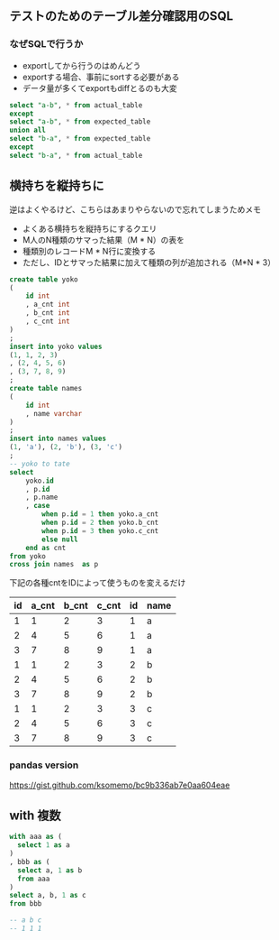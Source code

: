 ## テストのためのテーブル差分確認用のSQL
### なぜSQLで行うか
- exportしてから行うのはめんどう
- exportする場合、事前にsortする必要がある
- データ量が多くてexportもdiffとるのも大変

```sql:テストのためのテーブル差分確認用のSQL.sql
select "a-b", * from actual_table
except
select "a-b", * from expected_table
union all
select "b-a", * from expected_table
except
select "b-a", * from actual_table
```

## 横持ちを縦持ちに
逆はよくやるけど、こちらはあまりやらないので忘れてしまうためメモ

- よくある横持ちを縦持ちにするクエリ
- M人のN種類のサマった結果（M * N）の表を
- 種類別のレコードM * N行に変換する
- ただし、IDとサマった結果に加えて種類の列が追加される（M*N * 3）

```横持ちを縦持ちに.sql
create table yoko
(
	id int
	, a_cnt int
	, b_cnt int
	, c_cnt int
)
;
insert into yoko values
(1, 1, 2, 3)
, (2, 4, 5, 6)
, (3, 7, 8, 9)
;
create table names
(
	id int
	, name varchar
)
;
insert into names values
(1, 'a'), (2, 'b'), (3, 'c')
;
-- yoko to tate
select
	yoko.id
	, p.id
	, p.name
	, case
		when p.id = 1 then yoko.a_cnt
		when p.id = 2 then yoko.b_cnt
		when p.id = 3 then yoko.c_cnt
		else null
	end as cnt
from yoko
cross join names  as p
```

下記の各種cntをIDによって使うものを変えるだけ

| id | a_cnt | b_cnt | c_cnt | id | name |
|----|-------|-------|-------|----|------|
| 1 | 1 | 2 | 3 | 1 | a |
| 2 | 4 | 5 | 6 | 1 | a |
| 3 | 7 | 8 | 9 | 1 | a |
| 1 | 1 | 2 | 3 | 2 | b |
| 2 | 4 | 5 | 6 | 2 | b |
| 3 | 7 | 8 | 9 | 2 | b |
| 1 | 1 | 2 | 3 | 3 | c |
| 2 | 4 | 5 | 6 | 3 | c |
| 3 | 7 | 8 | 9 | 3 | c |

### pandas version
https://gist.github.com/ksomemo/bc9b336ab7e0aa604eae

## with 複数
```sql:with_複数.sql
with aaa as (
  select 1 as a
)
, bbb as (
  select a, 1 as b
  from aaa
)
select a, b, 1 as c
from bbb

-- a b c
-- 1 1 1
```
